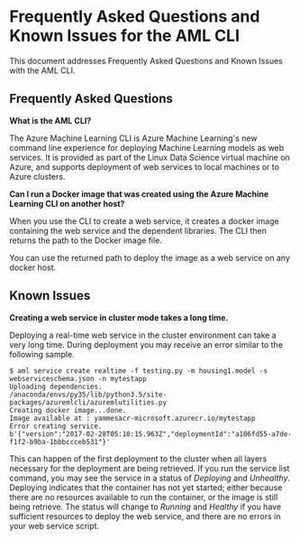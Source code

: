 # Frequently Asked Questions and Known Issues for the AML CLI

This document addresses Frequently Asked Questions and Known Issues with the AML CLI.

## Frequently Asked Questions

**What is the AML CLI?**

The Azure Machine Learning CLI is Azure Machine Learning's new command line experience for deploying Machine Learning models as web services. It is provided as part of the Linux Data Science virtual machine on Azure, and supports deployment of web services to local machines or to Azure clusters.

**Can I run a Docker image that was created using the Azure Machine Learning CLI on another host?**

When you use the CLI to create a web service, it creates a docker image containing the web service and the dependent libraries. The CLI then returns the path to the Docker image file.

You can use the returned path to deploy the image as a web service on any docker host. 
 

## Known Issues

**Creating a web service in cluster mode takes a long time.**

Deploying a real-time web service in the cluster environment can take a very long time. During deployment you may receive an error similar to the following sample. 

	$ aml service create realtime -f testing.py -m housing1.model -s webserviceschema.json -n mytestapp
	Uploading dependencies.
	/anaconda/envs/py35/lib/python3.5/site-packages/azuremlcli/azuremlutilities.py
	Creating docker image...done.
	Image available at : yammesacr-microsoft.azurecr.io/mytestapp
	Error creating service.
	b'{"version":"2017-02-28T05:10:15.963Z","deploymentId":"a106fd55-a7de-f1f2-b9ba-1bbbccceb531"}'

This can happen of the first deployment to the cluster when all layers necessary for the deployment are being retrieved. If you run the service list command, you may see the service in a status of *Deploying* and *Unhealthy*. Deploying indicates that the container has not yet started; either because there are no resources available to run the container, or the image is still being retrieve. The status will change to *Running* and *Healthy* if you have sufficient resources to deploy the web service, and there are no errors in your web service script.
